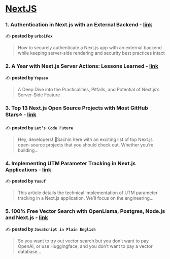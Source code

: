 
<h1><a href=https://medium.com/tag/nextjs/recommended target="_blank" rel="noopener noreferrer">NextJS</a></h1>
<h3>1. Authentication in Next.js with an External Backend - <a href="https://medium.com/@urboifox/authentication-in-next-ajs-with-an-external-backend-262fc2748158" target="_blank" rel="noopener noreferrer">link</a></h3>

✍️ **posted by `urboiFox`**

<blockquote>How to securely authenticate a Next.js app with an external backend while keeping server-side rendering and security best practices intact</blockquote>

<h3>2. A Year with Next.js Server Actions: Lessons Learned - <a href="https://medium.com/yopeso/a-year-with-next-js-server-actions-lessons-learned-93ef7b518c73" target="_blank" rel="noopener noreferrer">link</a></h3>

✍️ **posted by `Yopeso`**

<blockquote>A Deep Dive into the Practicalities, Pitfalls, and Potential of Next.js’s Server-Side Feature</blockquote>

<h3>3. Top 13 Next.js Open Source Projects with Most GitHub Stars⭐ - <a href="https://medium.com/lets-code-future/top-13-next-js-open-source-projects-with-most-github-stars-7a3398a5d5d5" target="_blank" rel="noopener noreferrer">link</a></h3>

✍️ **posted by `Let’s Code Future`**

<blockquote>Hey, developers! 👋Sachin here with an exciting list of top Next.js open-source projects that you should check out. Whether you’re building…</blockquote>

<h3>4. Implementing UTM Parameter Tracking in Next.js Applications - <a href="https://medium.com/@yusufie/implementing-utm-parameter-tracking-in-next-js-applications-36691eb1e524" target="_blank" rel="noopener noreferrer">link</a></h3>

✍️ **posted by `Yusuf`**

<blockquote>This article details the technical implementation of UTM parameter tracking in a Next.js application. We’ll focus on the engineering…</blockquote>

<h3>5. 100% Free Vector Search with OpenLlama, Postgres, Node.js and Next.js - <a href="https://medium.com/javascript-in-plain-english/100-free-vector-search-with-openllama-postgres-nodejs-and-nextjs-e496856766f7" target="_blank" rel="noopener noreferrer">link</a></h3>

✍️ **posted by `JavaScript in Plain English`**

<blockquote>So you want to try out vector search but you don’t want to pay OpenAI, or use Huggingface, and you don’t want to pay a vector database…</blockquote>

